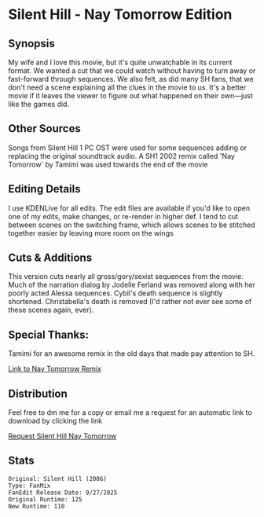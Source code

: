 # Silent Hill - Nay Tomorrow Edition

## Synopsis
My wife and I love this movie, but it's quite unwatchable in its current format. 
We wanted a cut that we could watch without having to turn away or fast-forward through sequences. 
We also felt, as did many SH fans, that we don't need a scene explaining all the clues in the movie to us. 
It's a better movie if it leaves the viewer to figure out what happened on their own—just like the games did.

## Other Sources
Songs from Silent Hill 1 PC OST were used for some sequences adding or replacing the original soundtrack audio.
A SH1 2002 remix called 'Nay Tomorrow' by Tamimi was used towards the end of the movie

## Editing Details
I use KDENLive for all edits. The edit files are available if you'd like to open one of my edits, 
make changes, or re-render in higher def. I tend to cut between scenes on the switching frame,
which allows scenes to be stitched together easier by leaving more room on the wings

## Cuts & Additions
This version cuts nearly all gross/gory/sexist sequences from the movie. Much of the narration 
dialog by Jodelle Ferland was removed along with her poorly acted Alessa sequences. 
Cybil's death sequence is slightly shortened. Christabella's death is removed 
(I'd rather not ever see some of these scenes again, ever).

## Special Thanks:
Tamimi for an awesome remix in the old days that made pay attention to SH.

[Link to Nay Tomorrow Remix](https://ocremix.org/remix/OCR00756)

## Distribution
Feel free to dm me for a copy or email me a request for an automatic link to download by clicking the link

[Request Silent Hill Nay Tomorrow](mailto:ari@asu.edu?subject=Request:%20Silent%20Hill%20Nay%20Tomorrow)

## Stats
```
Original: Silent Hill (2006)
Type: FanMix
FanEdit Release Date: 9/27/2025
Original Runtime: 125
New Runtime: 110
```
